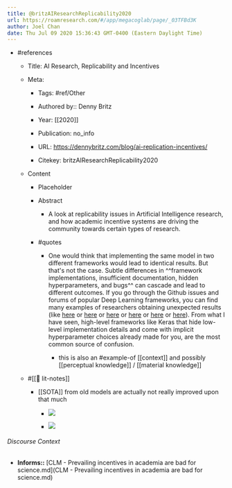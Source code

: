 ```yaml
---
title: @britzAIResearchReplicability2020
url: https://roamresearch.com/#/app/megacoglab/page/_03TFBd3K
author: Joel Chan
date: Thu Jul 09 2020 15:36:43 GMT-0400 (Eastern Daylight Time)
---
```


- #references

    - Title: AI Research, Replicability and Incentives

    - Meta:

        - Tags: #ref/Other

        - Authored by::  Denny Britz

        - Year: [[2020]]

        - Publication: no_info

        - URL: https://dennybritz.com/blog/ai-replication-incentives/

        - Citekey: britzAIResearchReplicability2020

    - Content

        - Placeholder

        - Abstract

            - A look at replicability issues in Artificial Intelligence research, and how academic incentive systems are driving the community towards certain types of research.

        - #quotes

            - One would think that implementing the same model in two different frameworks would lead to identical results. But that's not the case. Subtle differences in ^^framework implementations, insufficient documentation, hidden hyperparameters, and bugs^^ can cascade and lead to different outcomes. If you go through the Github issues and forums of popular Deep Learning frameworks, you can find many examples of researchers obtaining unexpected results (like [here](https://l7.curtisnorthcutt.com/towards-reproducibility-benchmarking-keras-pytorch) or [here](https://github.com/keras-team/keras/pull/9965) or [here](https://github.com/keras-team/keras/issues/4444) or [here](https://github.com/keras-team/keras/issues/8672) or [here](https://github.com/kuangliu/pytorch-cifar/issues/45) or [here](https://github.com/Microsoft/MMdnn/issues/595)). From what I have seen, high-level frameworks like Keras that hide low-level implementation details and come with implicit hyperparameter choices already made for you, are the most common source of confusion.

                - this is also an #example-of [[context]] and possibly [[perceptual knowledge]] / [[material knowledge]]

    - #[[📝 lit-notes]]

        - [[SOTA]] from old models are actually not really improved upon that much

            - ![](https://firebasestorage.googleapis.com/v0/b/firescript-577a2.appspot.com/o/imgs%2Fapp%2Fmegacoglab%2F5WNArpepc8.png?alt=media&token=1282f9ca-3ba2-4dac-ae47-4252a9a19f49)

            - ![](https://firebasestorage.googleapis.com/v0/b/firescript-577a2.appspot.com/o/imgs%2Fapp%2Fmegacoglab%2F5rEIIorMMV.png?alt=media&token=2c35de7e-514c-49dc-96af-5539c91dfdae)

###### Discourse Context

- **Informs::** [CLM - Prevailing incentives in academia are bad for science.md](CLM - Prevailing incentives in academia are bad for science.md)

